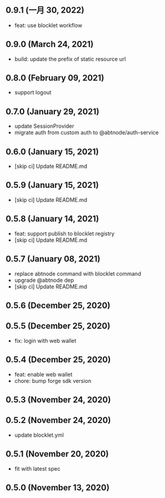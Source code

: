 ## 0.9.1 (一月 30, 2022)

- feat: use blocklet workflow

## 0.9.0 (March 24, 2021)

- build: update the prefix of static resource url

## 0.8.0 (February 09, 2021)

- support logout

## 0.7.0 (January 29, 2021)

- update SessionProvider
- migrate auth from custom auth to @abtnode/auth-service

## 0.6.0 (January 15, 2021)

- [skip ci] Update README.md

## 0.5.9 (January 15, 2021)

- [skip ci] Update README.md

## 0.5.8 (January 14, 2021)

- feat: support publish to blocklet registry
- [skip ci] Update README.md

## 0.5.7 (January 08, 2021)

- replace abtnode command with blocklet command
- upgrade @abtnode dep
- [skip ci] Update README.md

## 0.5.6 (December 25, 2020)

## 0.5.5 (December 25, 2020)

- fix: login with web wallet

## 0.5.4 (December 25, 2020)

- feat: enable web wallet
- chore: bump forge sdk version

## 0.5.3 (November 24, 2020)

## 0.5.2 (November 24, 2020)

- update blocklet.yml

## 0.5.1 (November 20, 2020)

- fit with latest spec

## 0.5.0 (November 13, 2020)

